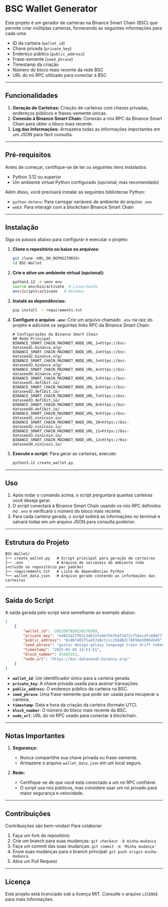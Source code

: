 # BSC Wallet Generator

Este projeto é um gerador de carteiras na Binance Smart Chain (BSC) que permite criar múltiplas carteiras, fornecendo as seguintes informações para cada uma:

- ID da carteira (`wallet_id`)
- Chave privada (`private_key`)
- Endereço público (`public_address`)
- Frase-semente (`seed_phrase`)
- Timestamp da criação
- Número do bloco mais recente da rede BSC
- URL do nó RPC utilizado para conectar à BSC

---

## **Funcionalidades**

1. **Geração de Carteiras:** Criação de carteiras com chaves privadas, endereços públicos e frases-semente únicas.
2. **Conexão à Binance Smart Chain:** Conexão a nós RPC da Binance Smart Chain para obter o bloco mais recente.
3. **Log das Informações:** Armazena todas as informações importantes em um JSON para fácil consulta.

---

## **Pré-requisitos**

Antes de começar, certifique-se de ter os seguintes itens instalados:

- Python 3.12 ou superior
- Um ambiente virtual Python configurado (opcional, mas recomendado)

Além disso, você precisará instalar as seguintes bibliotecas Python:

- `python-dotenv`: Para carregar variáveis de ambiente do arquivo `.env`
- `web3`: Para interagir com a blockchain Binance Smart Chain

---

## **Instalação**

Siga os passos abaixo para configurar e executar o projeto:

1. **Clone o repositório ou baixe os arquivos:**

   ```bash
   git clone <URL_DO_REPOSITORIO>
   cd BSC-Wallet
   ```

2. **Crie e ative um ambiente virtual (opcional):**

   ```bash
   python3.12 -m venv env
   source env/bin/activate  # Linux/macOS
   env\Scripts\activate   # Windows
   ```

3. **Instale as dependências:**

   ```bash
   pip install -r requirements.txt
   ```

4. **Configure o arquivo `.env`:**
   Crie um arquivo chamado `.env` na raiz do projeto e adicione os seguintes links RPC da Binance Smart Chain:

   ```env
   # Configurações da Binance Smart Chain
   ## Rede Principal
   BINANCE_SMART_CHAIN_MAINNET_NODE_URL_1=https://bsc-dataseed1.binance.org/
   BINANCE_SMART_CHAIN_MAINNET_NODE_URL_2=https://bsc-dataseed2.binance.org/
   BINANCE_SMART_CHAIN_MAINNET_NODE_URL_3=https://bsc-dataseed3.binance.org/
   BINANCE_SMART_CHAIN_MAINNET_NODE_URL_4=https://bsc-dataseed4.binance.org/
   BINANCE_SMART_CHAIN_MAINNET_NODE_URL_5=https://bsc-dataseed1.defibit.io/
   BINANCE_SMART_CHAIN_MAINNET_NODE_URL_6=https://bsc-dataseed2.defibit.io/
   BINANCE_SMART_CHAIN_MAINNET_NODE_URL_7=https://bsc-dataseed3.defibit.io/
   BINANCE_SMART_CHAIN_MAINNET_NODE_URL_8=https://bsc-dataseed4.defibit.io/
   BINANCE_SMART_CHAIN_MAINNET_NODE_URL_9=https://bsc-dataseed1.ninicoin.io/
   BINANCE_SMART_CHAIN_MAINNET_NODE_URL_10=https://bsc-dataseed2.ninicoin.io/
   BINANCE_SMART_CHAIN_MAINNET_NODE_URL_11=https://bsc-dataseed3.ninicoin.io/
   BINANCE_SMART_CHAIN_MAINNET_NODE_URL_12=https://bsc-dataseed4.ninicoin.io/
   ```

5. **Execute o script:**
   Para gerar as carteiras, execute:

   ```bash
   python3.12 create_wallet.py
   ```

---

## **Uso**

1. Após rodar o comando acima, o script perguntará quantas carteiras você deseja gerar.
2. O script conectará à Binance Smart Chain usando os nós RPC definidos no `.env` e verificará o número do bloco mais recente.
3. Para cada carteira gerada, o script exibirá as informações no terminal e salvará todas em um arquivo JSON para consulta posterior.

---

## **Estrutura do Projeto**

```plaintext
BSC-Wallet/
├── create_wallet.py   # Script principal para geração de carteiras
├── .env               # Arquivo de variáveis de ambiente (não incluído no repositório por padrão)
├── requirements.txt   # Lista de dependências Python
└── wallet_data.json   # Arquivo gerado contendo as informações das carteiras
```

---

## **Saída do Script**

A saída gerada pelo script será semelhante ao exemplo abaixo:

```json
[
    {
        "wallet_id": -3853587926159170389,
        "private_key": "e4052a17f63c3d6337e9475b76df3d72c75becdfc898f7106935313559933150",
        "public_address": "0x96f40175a457eBcCccc2504B2C7AF96e50964949",
        "seed_phrase": "guitar design galaxy language train drift token ribbon super language chest stone",
        "timestamp": "2025-01-05 14:53:51",
        "block_number": 45502553,
        "node_url": "https://bsc-dataseed2.binance.org/"
    }
]
```

- **`wallet_id`**: Um identificador único para a carteira gerada.
- **`private_key`**: A chave privada usada para assinar transações.
- **`public_address`**: O endereço público da carteira na BSC.
- **`seed_phrase`**: Uma frase-semente que pode ser usada para recuperar a carteira.
- **`timestamp`**: Data e hora da criação da carteira (formato UTC).
- **`block_number`**: O número do bloco mais recente da BSC.
- **`node_url`**: URL do nó RPC usado para conectar à blockchain.

---

## **Notas Importantes**

1. **Segurança:**
   - Nunca compartilhe sua chave privada ou frase-semente.
   - Armazene o arquivo `wallet_data.json` em um local seguro.

2. **Rede:**
   - Certifique-se de que você está conectado a um nó RPC confiável.
   - O script usa nós públicos, mas considere usar um nó privado para maior segurança e velocidade.

---

## **Contribuições**

Contribuições são bem-vindas! Para colaborar:

1. Faça um fork do repositório
2. Crie um branch para suas mudanças: `git checkout -b minha-mudanca`
3. Faça um commit das suas mudanças: `git commit -m 'Minha mudança'`
4. Envie suas mudanças para o branch principal: `git push origin minha-mudanca`
5. Abra um Pull Request

---

## **Licença**

Este projeto está licenciado sob a licença MIT. Consulte o arquivo `LICENSE` para mais informações.
